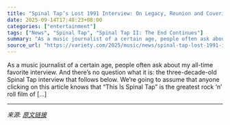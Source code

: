 ```yaml
---
title: "Spinal Tap’s Lost 1991 Interview: On Legacy, Reunion and Covering ‘Tom’s Diner’: ‘You Know That Quote, ‘He Doesn’t Sing to Another Drummer’? We Don’t’"
date: 2025-09-14T17:48:23+08:00
categories: ["entertainment"]
tags: ["News", "Spinal Tap", "Spinal Tap II: The End Continues"]
summary: "As a music journalist of a certain age, people often ask about my all-time favorite interview. And there’s no question what it is: the three-decade-old Spinal Tap interview that follows below. We’re g"
source_url: "https://variety.com/2025/music/news/spinal-tap-lost-1991-interview-1236513669/"
---
```


As a music journalist of a certain age, people often ask about my all-time favorite interview. And there’s no question what it is: the three-decade-old Spinal Tap interview that follows below. We’re going to assume that anyone clicking on this article knows that “This Is Spinal Tap” is the greatest rock &#8216;n&#8217; roll film of [&#8230;]

---

*来源: [原文链接](https://variety.com/2025/music/news/spinal-tap-lost-1991-interview-1236513669/)*
